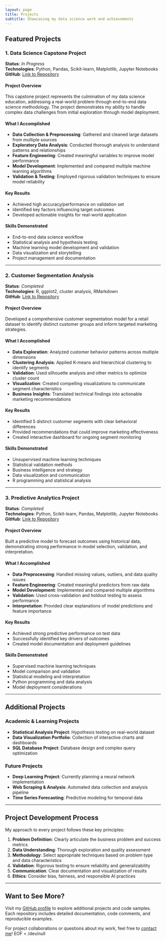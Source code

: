 ```yaml
---
layout: page
title: Projects
subtitle: Showcasing my data science work and achievements
---
```


## Featured Projects

### 1. Data Science Capstone Project
**Status**: *In Progress*  
**Technologies**: Python, Pandas, Scikit-learn, Matplotlib, Jupyter Notebooks  
**GitHub**: [Link to Repository](https://github.com/dataethically/capstone-project)

#### Project Overview
This capstone project represents the culmination of my data science education, addressing a real-world problem through end-to-end data science methodology. The project demonstrates my ability to handle complex data challenges from initial exploration through model deployment.

#### What I Accomplished
- **Data Collection & Preprocessing**: Gathered and cleaned large datasets from multiple sources
- **Exploratory Data Analysis**: Conducted thorough analysis to understand patterns and relationships
- **Feature Engineering**: Created meaningful variables to improve model performance
- **Model Development**: Implemented and compared multiple machine learning algorithms
- **Validation & Testing**: Employed rigorous validation techniques to ensure model reliability

#### Key Results
- Achieved high accuracy/performance on validation set
- Identified key factors influencing target outcomes
- Developed actionable insights for real-world application

#### Skills Demonstrated
- End-to-end data science workflow
- Statistical analysis and hypothesis testing
- Machine learning model development and validation
- Data visualization and storytelling
- Project management and documentation

---

### 2. Customer Segmentation Analysis
**Status**: *Completed*  
**Technologies**: R, ggplot2, cluster analysis, RMarkdown  
**GitHub**: [Link to Repository](https://github.com/dataethically/customer-segmentation)

#### Project Overview
Developed a comprehensive customer segmentation model for a retail dataset to identify distinct customer groups and inform targeted marketing strategies.

#### What I Accomplished
- **Data Exploration**: Analyzed customer behavior patterns across multiple dimensions
- **Clustering Analysis**: Applied K-means and hierarchical clustering to identify segments
- **Validation**: Used silhouette analysis and other metrics to optimize cluster count
- **Visualization**: Created compelling visualizations to communicate segment characteristics
- **Business Insights**: Translated technical findings into actionable marketing recommendations

#### Key Results
- Identified 5 distinct customer segments with clear behavioral differences
- Provided recommendations that could improve marketing effectiveness
- Created interactive dashboard for ongoing segment monitoring

#### Skills Demonstrated
- Unsupervised machine learning techniques
- Statistical validation methods
- Business intelligence and strategy
- Data visualization and communication
- R programming and statistical analysis

---

### 3. Predictive Analytics Project
**Status**: *Completed*  
**Technologies**: Python, Scikit-learn, Pandas, Matplotlib, Jupyter Notebooks  
**GitHub**: [Link to Repository](https://github.com/dataethically/predictive-analytics)

#### Project Overview
Built a predictive model to forecast outcomes using historical data, demonstrating strong performance in model selection, validation, and interpretation.

#### What I Accomplished
- **Data Preprocessing**: Handled missing values, outliers, and data quality issues
- **Feature Engineering**: Created meaningful predictors from raw data
- **Model Development**: Implemented and compared multiple algorithms
- **Validation**: Used cross-validation and holdout testing to assess performance
- **Interpretation**: Provided clear explanations of model predictions and feature importance

#### Key Results
- Achieved strong predictive performance on test data
- Successfully identified key drivers of outcomes
- Created model documentation and deployment guidelines

#### Skills Demonstrated
- Supervised machine learning techniques
- Model comparison and validation
- Statistical modeling and interpretation
- Python programming and data analysis
- Model deployment considerations

---

## Additional Projects

### Academic & Learning Projects
- **Statistical Analysis Project**: Hypothesis testing on real-world dataset
- **Data Visualization Portfolio**: Collection of interactive charts and dashboards
- **SQL Database Project**: Database design and complex query optimization

### Future Projects
- **Deep Learning Project**: Currently planning a neural network implementation
- **Web Scraping & Analysis**: Automated data collection and analysis pipeline
- **Time Series Forecasting**: Predictive modeling for temporal data

---

## Project Development Process

My approach to every project follows these key principles:

1. **Problem Definition**: Clearly articulate the business problem and success metrics
2. **Data Understanding**: Thorough exploration and quality assessment
3. **Methodology**: Select appropriate techniques based on problem type and data characteristics
4. **Validation**: Rigorous testing to ensure reliability and generalizability
5. **Communication**: Clear documentation and visualization of results
6. **Ethics**: Consider bias, fairness, and responsible AI practices

---

## Want to See More?

Visit my [GitHub profile](https://github.com/dataethically) to explore additional projects and code samples. Each repository includes detailed documentation, code comments, and reproducible examples.

For project collaborations or questions about my work, feel free to [contact me](/contact)\!
EOF < /dev/null